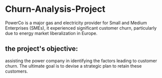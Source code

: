 # Churn-Analysis-Project
PowerCo is a major gas and electricity provider for Small and Medium Enterprises (SMEs),
it experienced significant customer churn, particularly due to energy market liberalization in Europe.
## the project's objective:
assisting the power company in identifying the factors leading to customer churn. The ultimate goal is to devise a strategic plan to retain these customers.
